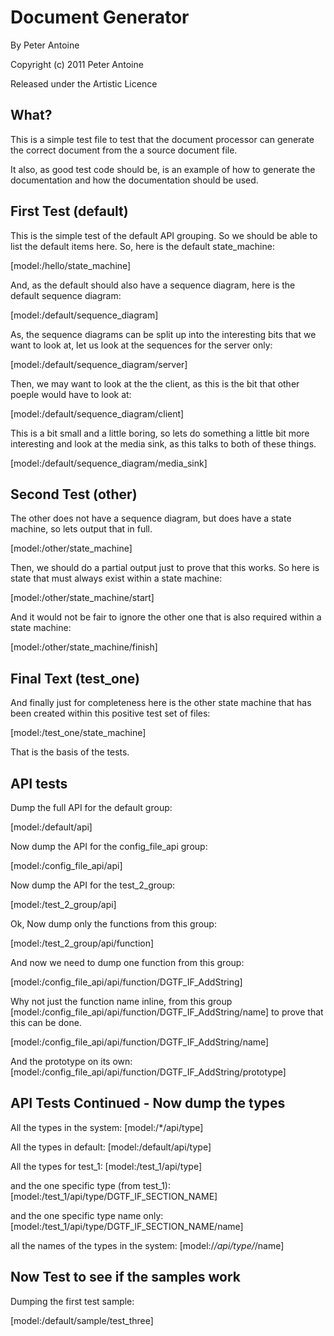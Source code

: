 Document Generator
==================

By Peter Antoine

Copyright (c) 2011 Peter Antoine

Released under the Artistic Licence

What?
-----

This is a simple test file to test that the document processor can generate the correct document from the
a source document file.

It also, as good test code should be, is an example of how to generate the documentation and how the
documentation should be used.

First Test (default)
--------------------

This is the simple test of the default API grouping. So we should be able to list the default items here.
So, here is the default state_machine:

[model:/hello/state_machine]

And, as the default should also have a sequence diagram, here is the default sequence diagram:

[model:/default/sequence_diagram]

As, the sequence diagrams can be split up into the interesting bits that we want to look at, let us look
at the sequences for the server only:

[model:/default/sequence_diagram/server]

Then, we may want to look at the the client, as this is the bit that other poeple would have to look at:

[model:/default/sequence_diagram/client]

This is a bit small and a little boring, so lets do something a little bit more interesting and look at 
the media sink, as this talks to both of these things.

[model:/default/sequence_diagram/media_sink]

Second Test (other)
-------------------

The other does not have a sequence diagram, but does have a state machine, so lets output that in full.

[model:/other/state_machine]

Then, we should do a partial output just to prove that this works. So here is state that must always 
exist within a state machine:

[model:/other/state_machine/start]

And it would not be fair to ignore the other one that is also required within a state machine:

[model:/other/state_machine/finish]

Final Text (test_one)
---------------------

And finally just for completeness here is the other state machine that has been created within this
positive test set of files:

[model:/test_one/state_machine]

That is the basis of the tests.

API tests
---------

Dump the full API for the default group:

[model:/default/api]

Now dump the API for the config_file_api group:

[model:/config_file_api/api]

Now dump the API for the test_2_group:

[model:/test_2_group/api]

Ok, Now dump only the functions from this group:

[model:/test_2_group/api/function]

And now we need to dump one function from this group: 

[model:/config_file_api/api/function/DGTF_IF_AddString]

Why not just the function name inline, from this group [model:/config_file_api/api/function/DGTF_IF_AddString/name] to prove that this can be done.

[model:/config_file_api/api/function/DGTF_IF_AddString/name]

And the prototype on its own:
[model:/config_file_api/api/function/DGTF_IF_AddString/prototype]


API Tests Continued - Now dump the types
----------------------------------------

All the types in the system:
[model:/*/api/type]

All the types in default:
[model:/default/api/type]

All the types for test_1:
[model:/test_1/api/type]

and the one specific type (from test_1):
[model:/test_1/api/type/DGTF_IF_SECTION_NAME]

and the one specific type name only:
[model:/test_1/api/type/DGTF_IF_SECTION_NAME/name]

all the names of the types in the system:
[model:/*/api/type/*/name]


Now Test to see if the samples work
-----------------------------------

Dumping the first test sample:

[model:/default/sample/test_three]

